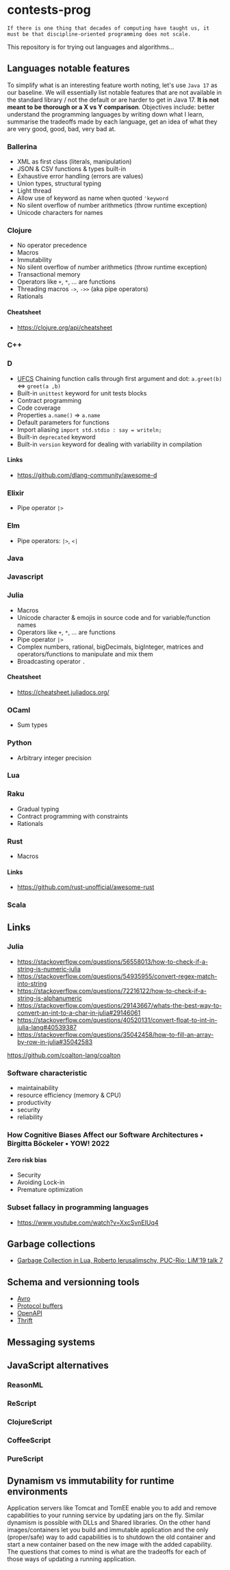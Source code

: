 # contests-prog

`If there is one thing that decades of computing have taught us, it must be that
discipline-oriented programming does not scale.`

This repository is for trying out languages and algorithms...

## Languages notable features

To simplify what is an interesting feature worth noting, let's use `Java 17` as our baseline. We will essentially list notable features that are not available in the standard library / not the default or are harder to get in Java 17. **It is not meant to be thorough or a X vs Y comparison**. Objectives include: better understand the programming languages by writing down what I learn, summarise the tradeoffs made by each language, get an idea of what they are very good, good, bad, very bad at.

### Ballerina

- XML as first class (literals, manipulation)
- JSON & CSV functions & types built-in
- Exhaustive error handling (errors are values)
- Union types, structural typing
- Light thread
- Allow use of keyword as name when quoted `'keyword`
- No silent overflow of number arithmetics (throw runtime exception)
- Unicode characters for names



### Clojure

- No operator precedence
- Macros
- Immutability
- No silent overflow of number arithmetics (throw runtime exception)
- Transactional memory
- Operators like `+`, `*`, ... are functions
- Threading macros `->`, `->>` (aka pipe operators)
- Rationals

#### Cheatsheet
- https://clojure.org/api/cheatsheet

### C++

### D

- [UFCS](https://en.wikipedia.org/wiki/Uniform_Function_Call_Syntax) Chaining function calls through first argument and dot: `a.greet(b)` <=> `greet(a ,b)`
- Built-in `unittest` keyword for unit tests blocks
- Contract programming
- Code coverage
- Properties `a.name()` => `a.name`
- Default parameters for functions
- Import aliasing `import std.stdio : say = writeln;`
- Built-in `deprecated` keyword
- Built-in `version` keyword for dealing with variability in compilation

#### Links
- https://github.com/dlang-community/awesome-d

### Elixir

- Pipe operator `|>`

### Elm

- Pipe operators: `|>`, `<|`


### Java

### Javascript

### Julia

- Macros
- Unicode character & emojis in source code and for variable/function names
- Operators like `+`, `*`, ... are functions
- Pipe operator `|>`
- Complex numbers, rational, bigDecimals, bigInteger, matrices and operators/functions to manipulate and mix them
- Broadcasting operator `.`

#### Cheatsheet
- https://cheatsheet.juliadocs.org/

### OCaml
- Sum types

### Python

- Arbitrary integer precision

### Lua 
### Raku
- Gradual typing
- Contract programming with constraints
- Rationals

### Rust

- Macros

#### Links
- https://github.com/rust-unofficial/awesome-rust

### Scala


## Links

### Julia

- https://stackoverflow.com/questions/56558013/how-to-check-if-a-string-is-numeric-julia
- https://stackoverflow.com/questions/54935955/convert-regex-match-into-string
- https://stackoverflow.com/questions/72216122/how-to-check-if-a-string-is-alphanumeric
- https://stackoverflow.com/questions/29143667/whats-the-best-way-to-convert-an-int-to-a-char-in-julia#29146061
- https://stackoverflow.com/questions/40520131/convert-float-to-int-in-julia-lang#40539387
- https://stackoverflow.com/questions/35042458/how-to-fill-an-array-by-row-in-julia#35042583

https://github.com/coalton-lang/coalton


### Software characteristic

- maintainability
- resource efficiency (memory & CPU)
- productivity
- security
- reliability



### How Cognitive Biases Affect our Software Architectures • Birgitta Böckeler • YOW! 2022

#### Zero risk bias
- Security
- Avoiding Lock-in
- Premature optimization


### Subset fallacy in programming languages
- https://www.youtube.com/watch?v=XxcSvnEIUq4

## Garbage collections

- [Garbage Collection in Lua, Roberto Ierusalimschy, PUC-Rio: LiM'19 talk 7](https://www.youtube.com/watch?v=wGizKsOJQuE)

## Schema and versionning tools

- [Avro](https://avro.apache.org/docs/#schemas)
- [Protocol buffers]()
- [OpenAPI]()
- [Thrift]()

## Messaging systems




## JavaScript alternatives

### ReasonML

### ReScript

### ClojureScript

### CoffeeScript

### PureScript

## Dynamism vs immutability for runtime environments
Application servers like Tomcat and TomEE enable you to add and remove capabilities to your running service by updating jars on the fly.
Similar dynamism is possible with DLLs and Shared libraries.
On the other hand images/containers let you build and immutable application and the only (proper/safe) way to add capabilities is to shutdown the old container and start a new container based on the new image with the added capability. 
The questions that comes to mind is what are the tradeoffs for each of those ways of updating a running application.